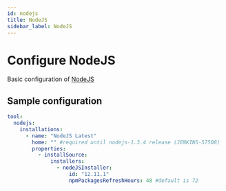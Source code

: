 ```yaml
---
id: nodejs
title: NodeJS
sidebar_label: NodeJS
---
```


# Configure NodeJS

Basic configuration of [NodeJS](https://plugins.jenkins.io/nodejs)

## Sample configuration

```yaml
tool:
  nodejs:
    installations:
      - name: "NodeJS Latest"
        home: "" #required until nodejs-1.3.4 release (JENKINS-57508)
        properties:
          - installSource:
              installers:
                - nodeJSInstaller:
                    id: "12.11.1"
                    npmPackagesRefreshHours: 48 #default is 72
```
